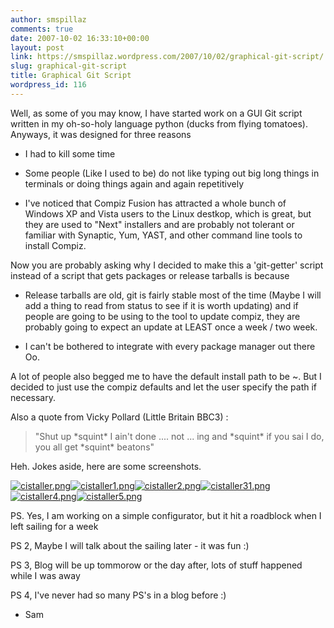 ```yaml
---
author: smspillaz
comments: true
date: 2007-10-02 16:33:10+00:00
layout: post
link: https://smspillaz.wordpress.com/2007/10/02/graphical-git-script/
slug: graphical-git-script
title: Graphical Git Script
wordpress_id: 116
---
```


Well, as some of you may know, I have started work on a GUI Git script written in my oh-so-holy language python (ducks from flying tomatoes). Anyways, it was designed for three reasons



	
  * I had to kill some time

	
  * Some people (Like I used to be) do not like typing out big long things in terminals or doing things again and again repetitively

	
  * I've noticed that Compiz Fusion has attracted a whole bunch of Windows XP and Vista users to the Linux destkop, which is great, but they are used to "Next" installers and are probably not tolerant or familiar with Synaptic, Yum, YAST, and other command line tools to install Compiz.


Now you are probably asking why I decided to make this a 'git-getter' script instead of a script that gets packages or release tarballs is because

	
  * Release tarballs are old, git is fairly stable most of the time (Maybe I will add a thing to read from status to see if it is worth updating) and if people are going to be using to the tool to update compiz, they are probably going to expect an update at LEAST once a week / two week.

	
  * I can't be bothered to integrate with every package manager out there Oo.


A lot of people also begged me to have the default install path to be ~. But I decided to just use the compiz defaults and let the user specify the path if necessary.

Also a quote from Vicky Pollard (Little Britain BBC3) :


<blockquote>"Shut up *squint* I ain't done .... not ... ing and *squint* if you sai I do, you all get *squint* beatons"</blockquote>


Heh. Jokes aside, here are some screenshots.

[![cistaller.png](http://smspillaz.files.wordpress.com/2007/10/cistaller.thumbnail.png)](http://smspillaz.files.wordpress.com/2007/10/cistaller.png)[![cistaller1.png](http://smspillaz.files.wordpress.com/2007/10/cistaller1.thumbnail.png)](http://smspillaz.files.wordpress.com/2007/10/cistaller1.png)[![cistaller2.png](http://smspillaz.files.wordpress.com/2007/10/cistaller2.thumbnail.png)](http://smspillaz.files.wordpress.com/2007/10/cistaller2.png)[![cistaller31.png](http://smspillaz.files.wordpress.com/2007/10/cistaller31.thumbnail.png)](http://smspillaz.files.wordpress.com/2007/10/cistaller31.png)[![cistaller4.png](http://smspillaz.files.wordpress.com/2007/10/cistaller4.thumbnail.png)](http://smspillaz.files.wordpress.com/2007/10/cistaller4.png)[![cistaller5.png](http://smspillaz.files.wordpress.com/2007/10/cistaller5.png)](http://smspillaz.files.wordpress.com/2007/10/cistaller5.png)

PS. Yes, I am working on a simple configurator, but it hit a roadblock when I left sailing for a week

PS 2, Maybe I will talk about the sailing later - it was fun :)

PS 3, Blog will be up tommorow or the day after, lots of stuff happened while I was away

PS 4, I've never had so many PS's in a blog before :)

- Sam
